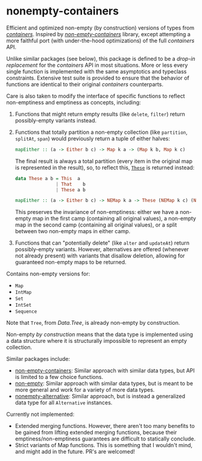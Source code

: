 # nonempty-containers

Efficient and optimized non-empty (by construction) versions of types from
*[containers][]*. Inspired by *[non-empty-containers][]* library, except
attempting a more faithful port (with under-the-hood optimizations) of the full
*containers* API.

[containers]: http://hackage.haskell.org/package/containers
[non-empty-containers]: http://hackage.haskell.org/package/non-empty-containers

Unlike similar packages (see below), this package is defined to be a
*drop-in replacement* for the *containers* API in most situations.  More or
less every single function is implemented with the same asymptotics and
typeclass constraints.  Extensive test suite is provided to ensure that
the behavior of functions are identical to their original *containers*
counterparts.

Care is also taken to modify the interface of specific functions to reflect
non-emptiness and emptiness as concepts, including:

1.  Functions that might return empty results (like `delete`, `filter`) return
    possibly-empty variants instead.
2.  Functions that totally partition a non-empty collection (like `partition`,
    `splitAt`, `span`) would previously return a tuple of either halves:

    ```haskell
    mapEither :: (a -> Either b c) -> Map k a -> (Map k b, Map k c)
    ```

    The final result is always a total partition (every item in the original
    map is represented in the result), so, to reflect this, [`These`][these] is
    returned instead:

    ```haskell
    data These a b = This  a
                   | That    b
                   | These a b

    mapEither :: (a -> Either b c) -> NEMap k a -> These (NEMap k c) (NEMap k c)
    ```

    This preserves the invariance of non-emptiness: either we have a non-empty
    map in the first camp (containing all original values), a non-empty map in
    the second camp (containing all original values), or a split between two
    non-empty maps in either camp.

    [these]: https://hackage.haskell.org/package/these
3.  Functions that can "potentially delete" (like `alter` and `updateAt`)
    return possibly-empty variants.  However, alternatives are offered
    (whenever not already present) with variants that disallow deletion,
    allowing for guaranteed non-empty maps to be returned.

Contains non-empty versions for:

*   `Map`
*   `IntMap`
*   `Set`
*   `IntSet`
*   `Sequence`

Note that `Tree`, from *Data.Tree*, is already non-empty by construction.

Non-empty *by construction* means that the data type is implemented using a
data structure where it is structurally impossible to represent an empty
collection.

Similar packages include:

*   [non-empty-containers][]: Similar approach with similar data types, but API
    is limited to a few choice functions.
*   [non-empty][]: Similar approach with similar data types, but is meant to be
    more general and work for a variety of more data types.
*   [nonempty-alternative][]: Similar approach, but is instead a generalized
    data type for all `Alternative` instances.

[non-empty]: http://hackage.haskell.org/package/non-empty
[nonempty-alternative]: http://hackage.haskell.org/package/nonempty-alternative

Currently not implemented:

*   Extended merging functions.  However, there aren't too many benefits to be
    gained from lifting extended merging functions, because their
    emptiness/non-emptiness guarantees are difficult to statically conclude.
*   Strict variants of Map functions.  This is something that I wouldn't mind,
    and might add in the future.  PR's are welcomed!
